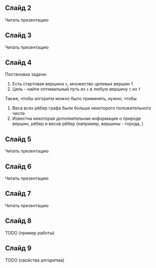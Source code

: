 ## Слайд 2

Читать презентацию

## Слайд 3

Читать презентацию

## Слайд 4

Постановка задачи:

1. Есть стартовая вершина `s`, множество целевых вершин `T`.
2. Цель - найти оптимальный путь из `s` в любую вершину `t` из `T`

Также, чтобы алгоритм можно было применять, нужно, чтобы

1. Веса всех рёбер графа были больше некоторого положительного числа
2. Известна некоторая дополнительная информация о природе вершин, рёбер и весов рёбер (например, вершины - города, )

## Слайд 5

Читать презентацию

## Слайд 6

Читать презентацию

## Слайд 7

Читать презентацию

## Слайд 8

TODO (пример работы)

## Слайд 9

TODO (свойства алгоритма)